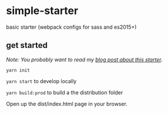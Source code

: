# simple-starter

basic starter (webpack configs for sass and es2015+)

## get started

*Note: You probably want to read my [blog post about this starter](https://www.sceendy.com/blog/2017-12-11-setup-webpack/).*

`yarn init`

`yarn start` to develop locally

`yarn build:prod` to build a the distribution folder

Open up the dist/index.html page in your browser.